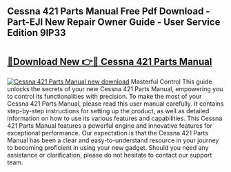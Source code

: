 ## Cessna 421 Parts Manual Free Pdf Download - Part-EJI New Repair Owner Guide - User Service Edition 9lP33

# <h2><a href="http://bc39097.oget.top/?id=Cessna+421+Parts+Manual">🔗Download New 👉🔴 Cessna 421 Parts Manual</a></h2>

[![Cessna 421 Parts Manual new download](https://i.imgur.com/5g1atiW.png)](http://bc39097.oget.top/?id=Cessna+421+Parts+Manual)
Masterful Control This guide unlocks the secrets of your new Cessna 421 Parts Manual, empowering you to control its functionalities with precision. To make the most of your Cessna 421 Parts Manual, please read this user manual carefully. It contains step-by-step instructions for setting up the product, as well as detailed information on how to use its various features and capabilities. This Cessna 421 Parts Manual features a powerful engine and innovative features for exceptional performance. Our expectation is that the Cessna 421 Parts Manual has been a clear and easy-to-understand resource in your journey to becoming proficient in using your new gadget. Should you need any assistance or clarification, please do not hesitate to contact our support team.
